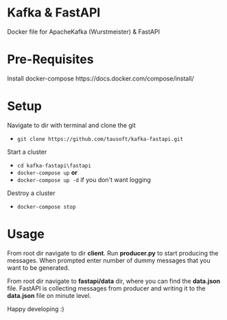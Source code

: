 <h1>Kafka & FastAPI</h1>
Docker file for ApacheKafka (Wurstmeister) &amp; FastAPI


<h1>Pre-Requisites</h1>
Install docker-compose https://docs.docker.com/compose/install/


<h1>Setup</h1>

Navigate to dir with terminal and clone the git


- `git clone https://github.com/tausoft/kafka-fastapi.git`

Start a cluster


- `cd kafka-fastapi\fastapi`
- `docker-compose up` <b>or</b>
- `docker-compose up -d` if you don't want logging

Destroy a cluster


- `docker-compose stop`



<h1>Usage</h1>
From root dir navigate to dir <b>client</b>. Run <b>producer.py</b> to start producing the messages. When prompted enter number of dummy messages that you want to be generated.

From root dir navigate to <b>fastapi/data</b> dir, where you can find the <b>data.json</b> file. FastAPI is collecting messages from producer and writing it to the <b>data.json</b> file on minute level.

Happy developing :)

